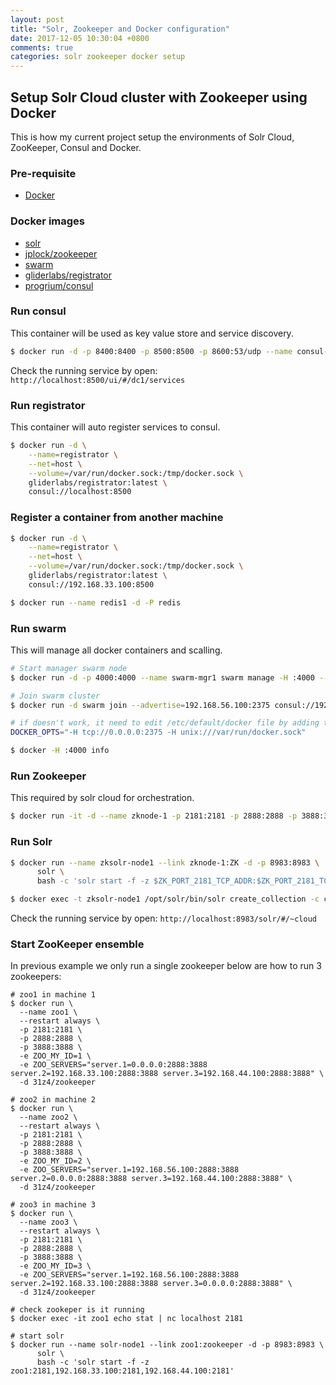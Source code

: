 ```yaml
---
layout: post
title: "Solr, Zookeeper and Docker configuration"
date: 2017-12-05 10:30:04 +0800
comments: true
categories: solr zookeeper docker setup 
---
```

## Setup Solr Cloud cluster with Zookeeper using Docker
This is how my current project setup the environments of Solr Cloud, ZooKeeper, Consul and Docker.

### Pre-requisite

* [Docker](https://www.docker.com/)

### Docker images
* [solr](https://hub.docker.com/_/solr/)
* [jplock/zookeeper](https://hub.docker.com/r/jplock/zookeeper/)
* [swarm](https://hub.docker.com/_/swarm/)
* [gliderlabs/registrator](https://hub.docker.com/r/gliderlabs/registrator/)
* [progrium/consul](https://hub.docker.com/r/progrium/consul/)

### Run consul
This container will be used as key value store and service discovery.
```sh
$ docker run -d -p 8400:8400 -p 8500:8500 -p 8600:53/udp --name consul-node1 -h consul-node1 progrium/consul -server -bootstrap -ui-dir /ui
```
Check the running service by open: `http://localhost:8500/ui/#/dc1/services`

### Run registrator
This container will auto register services to consul.
```sh
$ docker run -d \
    --name=registrator \
    --net=host \
    --volume=/var/run/docker.sock:/tmp/docker.sock \
    gliderlabs/registrator:latest \
    consul://localhost:8500
```

### Register a container from another machine
```sh
$ docker run -d \
    --name=registrator \
    --net=host \
    --volume=/var/run/docker.sock:/tmp/docker.sock \
    gliderlabs/registrator:latest \
    consul://192.168.33.100:8500

$ docker run --name redis1 -d -P redis
```

### Run swarm
This will manage all docker containers and scalling.
```sh
# Start manager swarm node
$ docker run -d -p 4000:4000 --name swarm-mgr1 swarm manage -H :4000 --replication --advertise 192.168.33.100:4000 consul://192.168.33.100:8500

# Join swarm cluster
$ docker run -d swarm join --advertise=192.168.56.100:2375 consul://192.168.33.100:8500

# if doesn't work, it need to edit /etc/default/docker file by adding this:
DOCKER_OPTS="-H tcp://0.0.0.0:2375 -H unix:///var/run/docker.sock"

$ docker -H :4000 info
```

### Run Zookeeper
This required by solr cloud for orchestration.
```sh
$ docker run -it -d --name zknode-1 -p 2181:2181 -p 2888:2888 -p 3888:3888 jplock/zookeeper
```

### Run Solr

```sh
$ docker run --name zksolr-node1 --link zknode-1:ZK -d -p 8983:8983 \
      solr \
      bash -c 'solr start -f -z $ZK_PORT_2181_TCP_ADDR:$ZK_PORT_2181_TCP_PORT'

$ docker exec -t zksolr-node1 /opt/solr/bin/solr create_collection -c collection1 -shards 3 -replicationFactor 2 -p 8983

```
Check the running service by open: `http://localhost:8983/solr/#/~cloud`


### Start ZooKeeper ensemble

In previous example we only run a single zookeeper below are how to run 3 zookeepers:

```
# zoo1 in machine 1
$ docker run \
  --name zoo1 \
  --restart always \
  -p 2181:2181 \
  -p 2888:2888 \
  -p 3888:3888 \
  -e ZOO_MY_ID=1 \
  -e ZOO_SERVERS="server.1=0.0.0.0:2888:3888 server.2=192.168.33.100:2888:3888 server.3=192.168.44.100:2888:3888" \
  -d 31z4/zookeeper

# zoo2 in machine 2
$ docker run \
  --name zoo2 \
  --restart always \
  -p 2181:2181 \
  -p 2888:2888 \
  -p 3888:3888 \
  -e ZOO_MY_ID=2 \
  -e ZOO_SERVERS="server.1=192.168.56.100:2888:3888 server.2=0.0.0.0:2888:3888 server.3=192.168.44.100:2888:3888" \
  -d 31z4/zookeeper

# zoo3 in machine 3
$ docker run \
  --name zoo3 \
  --restart always \
  -p 2181:2181 \
  -p 2888:2888 \
  -p 3888:3888 \
  -e ZOO_MY_ID=3 \
  -e ZOO_SERVERS="server.1=192.168.56.100:2888:3888 server.2=192.168.33.100:2888:3888 server.3=0.0.0.0:2888:3888" \
  -d 31z4/zookeeper

# check zookeper is it running
$ docker exec -it zoo1 echo stat | nc localhost 2181

# start solr
$ docker run --name solr-node1 --link zoo1:zookeeper -d -p 8983:8983 \
      solr \
      bash -c 'solr start -f -z zoo1:2181,192.168.33.100:2181,192.168.44.100:2181'
```


